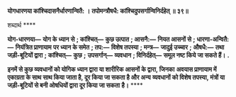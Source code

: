 **योगधारणया कांश्चिदासनैर्धारणान्वितै: ।** **तपोमन्त्रौषधै: कांश्चिदुपसर्गान्विनिर्दहेत् ॥ ३९॥** 

शब्दार्थ **** 

**योग-धारणया—** **योग के ध्यान से** **; कांश्चित्—** **कुछ उत्पात** **; आसनै:—** **नियत आसनों से** **; धारणा-अन्वितै:—** **नियंत्रित प्राणायाम** **पर ध्यान के समेत** **; तप:—** **विशेष तपस्या** **; मन्त्र—** **जादुई उच्चार** **; औषधै:—** **तथा जड़ी-बूटियों द्वारा** **; कांश्चित्—** **कुछ** **;** **उपसर्गान्—** **व्यवधान** **; विनिर्दहेत्—** **समूल नष्ट किये जा सकते हैं।** **.** 

**इनमें से कुछ व्यवधानों को योगिक ध्यान द्वारा या शारीरिक आसनों के द्वारा, जिनका** **अवयास प्राणायाम में एकाग्रता के साथ साथ किया जाता है, दूर किया जा सकता है और अन्य** **व्यवधानों को विशेष तपस्या, मंत्रों या जड़ी-बूटियों से बनी ओषधियों द्वारा दूर किया जा सकता** **है।** **** 